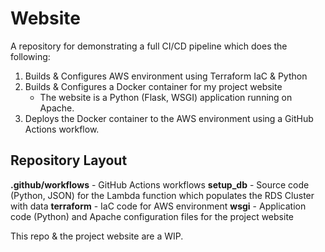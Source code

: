 # Website

A repository for demonstrating a full CI/CD pipeline which does the following:
1. Builds & Configures AWS environment using Terraform IaC & Python
3. Builds & Configures a Docker container for my project website
    - The website is a Python (Flask, WSGI) application running on Apache.
4. Deploys the Docker container to the AWS environment using a GitHub Actions workflow.

## Repository Layout
**.github/workflows** - GitHub Actions workflows
**setup_db** - Source code (Python, JSON) for the Lambda function which populates the RDS Cluster with data
**terraform** - IaC code for AWS environment
**wsgi** - Application code (Python) and Apache configuration files for the project website

This repo & the project website are a WIP.
